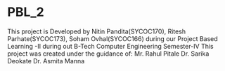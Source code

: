 # PBL_2
This project is Developed by Nitin Pandita(SYCOC170), Ritesh Parhate(SYCOC173), Soham Ovhal(SYCOC166) during our Project Based Learning -II during out B-Tech Computer Engineering Semester-IV
This project was created under the guidance of:
Mr. Rahul Pitale
Dr. Sarika Deokate
Dr. Asmita Manna
